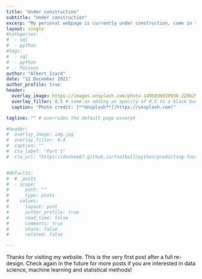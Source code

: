 ```yaml
---
title: "Under construction"
subtitle: "Under construction"
excerp: "My personal webpage is currently under construction, come in the future to see more posts"
layout: single
#categories:
#  - sql
#  - python
#tags:
#  - sql
#  - python
#  - Poisson
author: "Albert Izard"
date: "12 December 2021"
author_profile: true
header:
  overlay_image: https://images.unsplash.com/photo-1495036019936-220b29b930ea?ixlib=rb-1.2.1&ixid=MnwxMjA3fDB8MHxwaG90by1wYWdlfHx8fGVufDB8fHx8&auto=format&fit=crop&w=1740&q=80
  overlay_filter: 0.5 # same as adding an opacity of 0.5 to a black background
  caption: "Photo credit: [**Unsplash**](https://unsplash.com)"

tagline: "" # overrides the default page excerpt

#header:
#  overlay_image: img.jpg
#  overlay_filter: 0.4
#  caption: ""
#  cta_label: "Part 1"
#  cta_url: "https://dashee87.github.io/football/python/predicting-football-results-with-statistical-modelling/"


#defaults:
#  # _posts
#  - scope:
#      path: ""
#      type: posts
#    values:
#      layout: post
#      author_profile: true
#      read_time: false
#      comments: true
#      share: false
#      related: false

---
```


Thanks for visiting my website. This is the very first post after a full re-design. Check again in the future for more posts if you are interested in data science, machine learning and statistical methods!
